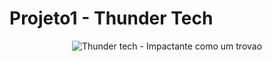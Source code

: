 # Projeto1 - Thunder Tech
<p align="center">
<img src="https://i.imgur.com/3lZrh2y.png" alt="Thunder tech - Impactante como um trovao" border="0"></a>
</p>
